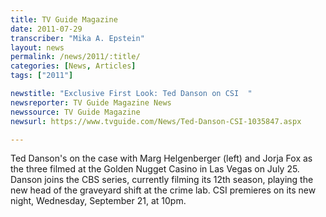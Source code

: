 ```yaml
---
title: TV Guide Magazine
date: 2011-07-29
transcriber: "Mika A. Epstein"
layout: news
permalink: /news/2011/:title/
categories: [News, Articles]
tags: ["2011"]

newstitle: "Exclusive First Look: Ted Danson on CSI  "
newsreporter: TV Guide Magazine News
newssource: TV Guide Magazine
newsurl: https://www.tvguide.com/News/Ted-Danson-CSI-1035847.aspx

---
```


Ted Danson's on the case with Marg Helgenberger (left) and Jorja Fox as the three filmed at the Golden Nugget Casino in Las Vegas on July 25. Danson joins the CBS series, currently filming its 12th season, playing the new head of the graveyard shift at the crime lab. CSI premieres on its new night, Wednesday, September 21, at 10pm.
